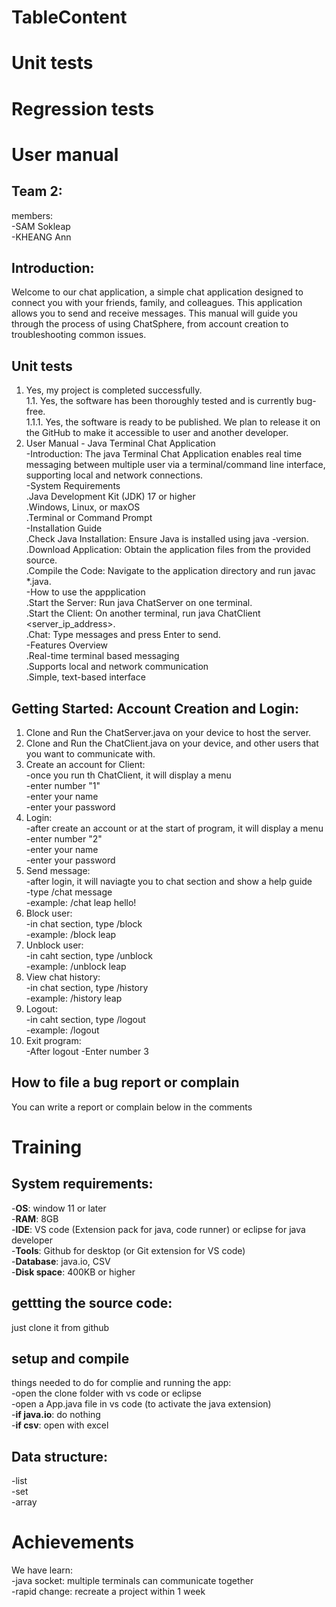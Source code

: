# TableContent
# Unit tests  

# Regression tests  
# User manual  
## Team 2:  
members:  
-SAM Sokleap  
-KHEANG Ann  
## Introduction:  
Welcome to our chat application, a simple chat application designed to connect you with your friends, family, and colleagues. This application allows you to send and receive messages. This manual will guide you through the process of using ChatSphere, from account creation to troubleshooting common issues.  
## Unit tests
1. Yes, my project is completed successfully.  
  1.1. Yes, the software has been thoroughly tested and is currently bug-free.      
       1.1.1. Yes, the software is ready to be published. We plan to release it on the GitHub to  make it accessible to user and another developer.  
2. User Manual - Java Terminal Chat Application   
   -Introduction: The java Terminal Chat Application enables real time messaging between multiple user via a terminal/command line interface, supporting local and network connections.  
   -System Requirements  
     .Java Development Kit (JDK) 17 or higher    
     .Windows, Linux, or maxOS  
     .Terminal or Command Prompt  
   -Installation Guide  
     .Check Java Installation: Ensure Java is installed using java -version.  
     .Download Application: Obtain the application files from the provided source.  
     .Compile the Code: Navigate to the application directory and run javac *.java.  
   -How to use the appplication  
     .Start the Server: Run java ChatServer on one terminal.  
     .Start the Client: On another terminal, run java ChatClient <server_ip_address>.  
     .Chat: Type messages and press Enter to send.  
   -Features Overview  
     .Real-time terminal based messaging    
     .Supports local and network communication  
     .Simple, text-based interface  
 
## Getting Started: Account Creation and Login:  
1. Clone and Run the ChatServer.java on your device to host the server.   
2. Clone and Run the ChatClient.java on your device, and other users that you want to communicate with. 
3. Create an account for Client:  
  -once you run th ChatClient, it will display a menu  
  -enter number "1"  
  -enter your name  
  -enter your password  
4. Login:  
  -after create an account or at the start of program, it will display a menu  
  -enter number "2"  
  -enter your name  
  -enter your password  
5. Send message:  
  -after login, it will naviagte you to chat section and show a help guide  
  -type /chat <username> message  
  -example: /chat leap hello!  
6. Block user:  
  -in chat section, type /block <username>  
  -example: /block leap  
7. Unblock user:  
  -in caht section, type /unblock <username>  
  -example: /unblock leap  
8. View chat history:  
  -in chat section, type /history <username>  
  -example: /history leap  
9. Logout:  
  -in caht section, type /logout  
  -example: /logout  
10. Exit program:  
  -After logout
  -Enter number 3
## How to file a bug report or complain
You can write a report or complain below in the comments  
# Training
## System requirements:
-**OS**: window 11 or later  
-**RAM**: 8GB  
-**IDE**: VS code (Extension pack for java, code runner) or eclipse for java developer  
-**Tools**:  Github for desktop (or Git extension for VS code)  
-**Database**: java.io, CSV  
-**Disk space**: 400KB or higher  
## gettting the source code:  
just clone it from github  
## setup and compile  
things needed to do for complie and running the app:  
-open the clone folder with vs code or eclipse  
-open a App.java file in vs code (to activate the java extension)  
-**if java.io**: do nothing  
-**if csv**: open with excel  
## Data structure:   
-list  
-set  
-array  
# Achievements
We have learn:  
  -java socket: multiple terminals can communicate together  
  -rapid change: recreate a project within 1 week  

